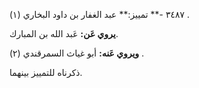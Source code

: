 ٣٤٨٧ -** تمييز:** عبد الغفار بن داود البخاري (١) .

**يروي عَن:** عَبد الله بن المبارك.

**ويروي عَنه:** أبو غياث السمرقندي (٢) .

ذكرناه للتمييز بينهما.